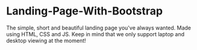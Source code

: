 # Landing-Page-With-Bootstrap
The simple, short and beautiful landing page you've always wanted. Made using HTML, CSS and JS. Keep in mind that we only support laptop and desktop viewing at the moment!
